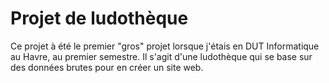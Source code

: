 # Projet de ludothèque

Ce projet à été le premier "gros" projet lorsque j'étais en DUT Informatique au Havre, au premier semestre.
Il s'agit d'une ludothèque qui se base sur des données brutes pour en créer un site web.
